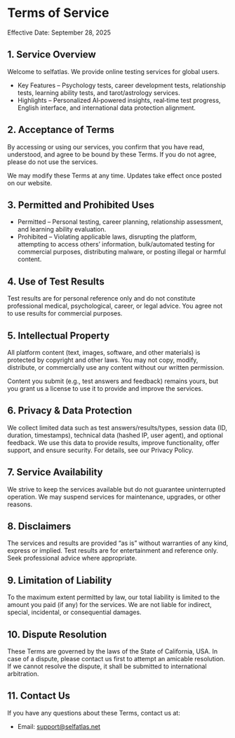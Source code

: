# Terms of Service

Effective Date: September 28, 2025

## 1. Service Overview

Welcome to selfatlas. We provide online testing services for global users.

- Key Features – Psychology tests, career development tests, relationship tests, learning ability tests, and tarot/astrology services.
- Highlights – Personalized AI‑powered insights, real‑time test progress, English interface, and international data protection alignment.

## 2. Acceptance of Terms

By accessing or using our services, you confirm that you have read, understood, and agree to be bound by these Terms. If you do not agree, please do not use the services.

We may modify these Terms at any time. Updates take effect once posted on our website.

## 3. Permitted and Prohibited Uses

- Permitted – Personal testing, career planning, relationship assessment, and learning ability evaluation.
- Prohibited – Violating applicable laws, disrupting the platform, attempting to access others’ information, bulk/automated testing for commercial purposes, distributing malware, or posting illegal or harmful content.

## 4. Use of Test Results

Test results are for personal reference only and do not constitute professional medical, psychological, career, or legal advice. You agree not to use results for commercial purposes.

## 5. Intellectual Property

All platform content (text, images, software, and other materials) is protected by copyright and other laws. You may not copy, modify, distribute, or commercially use any content without our written permission.

Content you submit (e.g., test answers and feedback) remains yours, but you grant us a license to use it to provide and improve the services.

## 6. Privacy & Data Protection

We collect limited data such as test answers/results/types, session data (ID, duration, timestamps), technical data (hashed IP, user agent), and optional feedback. We use this data to provide results, improve functionality, offer support, and ensure security. For details, see our Privacy Policy.

## 7. Service Availability

We strive to keep the services available but do not guarantee uninterrupted operation. We may suspend services for maintenance, upgrades, or other reasons.

## 8. Disclaimers

The services and results are provided “as is” without warranties of any kind, express or implied. Test results are for entertainment and reference only. Seek professional advice where appropriate.

## 9. Limitation of Liability

To the maximum extent permitted by law, our total liability is limited to the amount you paid (if any) for the services. We are not liable for indirect, special, incidental, or consequential damages.

## 10. Dispute Resolution

These Terms are governed by the laws of the State of California, USA. In case of a dispute, please contact us first to attempt an amicable resolution. If we cannot resolve the dispute, it shall be submitted to international arbitration.

## 11. Contact Us

If you have any questions about these Terms, contact us at:

- Email: support@selfatlas.net